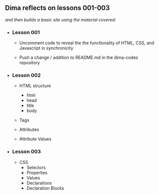 ## Dima reflects on lessons 001-003 

_and then builds a basic site using the material covered:_

- ### Lesson 001 
	- Uncomment code to reveal the the functionality of HTML, CSS, and Javascript in synchronicity 
	
	- Push a change / addition to README.md in the dima-codes repository 
	
- ### Lesson 002
	- HTML structure
		- html
		- head
		- title
		- body
	- Tags
	
	- Attributes
	
	- Attribute Values 
	
- ### Lesson 003 
	
	- CSS 
		- Selectors
		- Properties
		- Values 
		- Declarations 
		- Declaration Blocks 
	 	